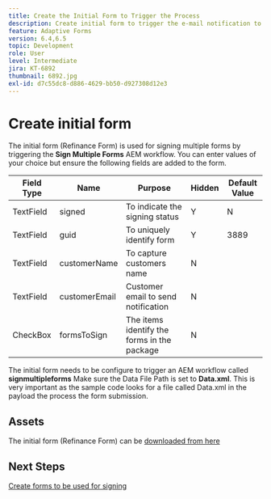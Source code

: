 ```yaml
---
title: Create the Initial Form to Trigger the Process
description: Create initial form to trigger the e-mail notification to start the process of signing.
feature: Adaptive Forms
version: 6.4,6.5
topic: Development
role: User
level: Intermediate
jira: KT-6892
thumbnail: 6892.jpg
exl-id: d7c55dc8-d886-4629-bb50-d927308d12e3
---
```

# Create initial form

The initial form (Refinance Form) is used for signing multiple forms by triggering the **Sign Multiple Forms** AEM workflow. You can enter values of your choice but ensure the following fields are added to the form.

| Field Type|Name | Purpose| Hidden| Default Value |
| ------------------------|---------------------------------------|--------------------|--------|----------------- |
| TextField| signed| To indicate the signing status |Y|N |
| TextField| guid| To uniquely identify form|Y| 3889 |
| TextField| customerName| To capture customers name|N|
| TextField| customerEmail| Customer email to send notification|N| 
| CheckBox| formsToSign| The items identify the forms in the package|N| 

The initial form needs to be configure to trigger an AEM workflow called **signmultipleforms**
Make sure the Data File Path is set to **Data.xml**. This is very important as the sample code looks for a file called Data.xml in the payload the process the form submission.

## Assets

The initial form (Refinance Form) can be [downloaded from here](assets/refinance-form.zip)

## Next Steps

[Create forms to be used for signing](./create-forms-for-signing.md)
